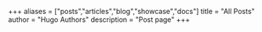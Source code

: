 +++
aliases = ["posts","articles","blog","showcase","docs"]
title = "All Posts"
author = "Hugo Authors"
description = "Post page"
+++

